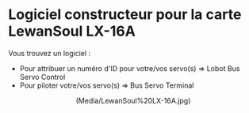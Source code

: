 Logiciel constructeur pour la carte LewanSoul LX-16A
===============================================

Vous trouvez un logiciel :

  - Pour attribuer un numéro d'ID pour votre/vos servo(s) => Lobot Bus Servo Control
  - Pour piloter votre/vos servo(s) => Bus Servo Terminal

<p align="center">
(Media/LewanSoul%20LX-16A.jpg)
</p>

